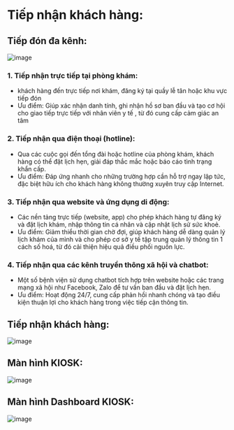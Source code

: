 # Tiếp nhận khách hàng: 
## Tiếp đón đa kênh: 
![image](https://github.com/user-attachments/assets/b5117942-2732-40a6-9b42-ca1c0e1daa03)

### 1. Tiếp nhận trực tiếp tại phòng khám:
- khách hàng đến trực tiếp nơi khám, đăng ký tại quầy lễ tân hoặc khu vực tiếp đón
- Ưu điểm: Giúp xác nhận danh tính, ghi nhận hồ sơ ban đầu và tạo cơ hội cho giao tiếp trực tiếp với nhân viên y tế , từ đó cung cấp cảm giác an tâm

### 2. Tiếp nhận qua điện thoại (hotline):
- Qua các cuộc gọi đến tổng đài hoặc hotline của phòng khám, khách hàng có thể đặt lịch hẹn, giải đáp thắc mắc hoặc báo cáo tình trạng khẩn cấp.
- Ưu điểm: Đáp ứng nhanh cho những trường hợp cần hỗ trợ ngay lập tức, đặc biệt hữu ích cho khách hàng không thường xuyên truy cập Internet.

### 3. Tiếp nhận qua website và ứng dụng di động:
- Các nền tảng trực tiếp (website, app) cho phép khách hàng tự đăng ký và đặt lịch khám, nhập thông tin cá nhân và cập nhật lịch sử sức khoẻ.
- Ưu điểm: Giảm thiểu thời gian chờ đợi, giúp khách hàng dễ dàng quản lý lịch khám của mình và cho phép cơ sở y tế tập trung quản lý thông tin 1 cách số hoá, từ đó cải thiện hiệu quả điều phối nguồn lực.

### 4. Tiếp nhận qua các kênh truyền thông xã hội và chatbot:
- Một số bệnh viện sử dụng chatbot tích hợp trên website hoặc các trang mạng xã hội như Facebook, Zalo để tư vấn ban đầu và đặt lịch hẹn.
- Ưu điểm: Hoạt động 24/7, cung cấp phản hồi nhanh chóng và tạo điều kiện thuận lợi cho khách hàng trong việc tiếp cận thông tin.

## Tiếp nhận khách hàng:
![image](https://github.com/user-attachments/assets/474c479f-dba2-4508-b39a-0766f6d583ba)

## Màn hình KIOSK:
![image](https://github.com/user-attachments/assets/f4791b60-34a8-432c-aef6-caecd71a9d74)

## Màn hình Dashboard KIOSK:
![image](https://github.com/user-attachments/assets/4a67c948-aac5-4392-a5ad-c9b00623fbc2)
